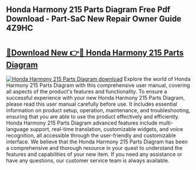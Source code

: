 ## Honda Harmony 215 Parts Diagram Free Pdf Download - Part-SaC New Repair Owner Guide 4Z9HC

# <h2><a href="http://dfjxzij.blite.top/?on=Honda+Harmony+215+Parts+Diagram">🔗Download New 👉🔴 Honda Harmony 215 Parts Diagram</a></h2>

[![Honda Harmony 215 Parts Diagram download](https://i.imgur.com/lujVjoI.png)](http://dfjxzij.blite.top/?on=Honda+Harmony+215+Parts+Diagram)
Explore the world of Honda Harmony 215 Parts Diagram with this comprehensive user manual, covering all aspects of the product's features and functionality. To ensure a successful experience with your new Honda Harmony 215 Parts Diagram, please read this user manual carefully before use. It includes essential information on product setup, operation, maintenance, and troubleshooting, ensuring that you are able to use the product effectively and efficiently. Honda Harmony 215 Parts Diagram advanced features include multi-language support, real-time translation, customizable widgets, and voice recognition, all accessible through the user-friendly and customizable interface. We believe that the Honda Harmony 215 Parts Diagram has been a comprehensive and thorough resource in your quest to understand the features and capabilities of your new item. If you need any assistance or have any questions, our customer service team is always available.
